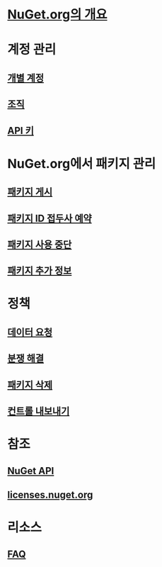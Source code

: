 # [NuGet.org의 개요](overview-nuget-org.md)
# 계정 관리
## [개별 계정](individual-accounts.md)
## [조직](organizations-on-nuget-org.md)
## [API 키](scoped-api-keys.md)
# NuGet.org에서 패키지 관리
## [패키지 게시](publish-a-package.md)
## [패키지 ID 접두사 예약](id-prefix-reservation.md)
## [패키지 사용 중단](deprecate-packages.md)
## [패키지 추가 정보](package-readme-on-nuget-org.md)
# 정책
## [데이터 요청](policies/Data-requests.md)
## [분쟁 해결](policies/dispute-resolution.md)
## [패키지 삭제](policies/deleting-packages.md)
## [컨트롤 내보내기](policies/export-control.md)
# 참조
## [NuGet API](../api/overview.md)
## [licenses.nuget.org](licenses.nuget.org.md)
# 리소스
## [FAQ](nuget-org-faq.md)
